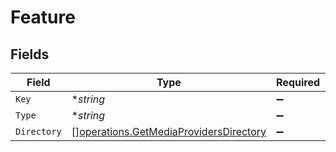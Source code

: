 # Feature


## Fields

| Field                                                                                            | Type                                                                                             | Required                                                                                         | Description                                                                                      |
| ------------------------------------------------------------------------------------------------ | ------------------------------------------------------------------------------------------------ | ------------------------------------------------------------------------------------------------ | ------------------------------------------------------------------------------------------------ |
| `Key`                                                                                            | **string*                                                                                        | :heavy_minus_sign:                                                                               | N/A                                                                                              |
| `Type`                                                                                           | **string*                                                                                        | :heavy_minus_sign:                                                                               | N/A                                                                                              |
| `Directory`                                                                                      | [][operations.GetMediaProvidersDirectory](../../models/operations/getmediaprovidersdirectory.md) | :heavy_minus_sign:                                                                               | N/A                                                                                              |